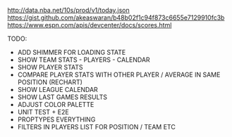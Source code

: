 http://data.nba.net/10s/prod/v1/today.json
https://gist.github.com/akeaswaran/b48b02f1c94f873c6655e7129910fc3b
https://www.espn.com/apis/devcenter/docs/scores.html

TODO:

- ADD SHIMMER FOR LOADING STATE
- SHOW TEAM STATS - PLAYERS - CALENDAR
- SHOW PLAYER STATS
- COMPARE PLAYER STATS WITH OTHER PLAYER / AVERAGE IN SAME POSITION (RECHART)
- SHOW LEAGUE CALENDAR
- SHOW LAST GAMES RESULTS
- ADJUST COLOR PALETTE
- UNIT TEST + E2E
- PROPTYPES EVERYTHING
- FILTERS IN PLAYERS LIST FOR POSITION / TEAM ETC
